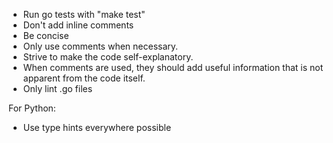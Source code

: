 - Run go tests with "make test"
- Don't add inline comments
- Be concise
- Only use comments when necessary.
- Strive to make the code self-explanatory.
- When comments are used, they should add useful information that is not apparent from the code itself.
- Only lint .go files

For Python:
- Use type hints everywhere possible
